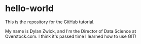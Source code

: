 # hello-world
This is the repository for the GitHub tutorial.

My name is Dylan Zwick, and I'm the Director of Data Science at Overstock.com. I think it's passed time I learned how to use GIT!

